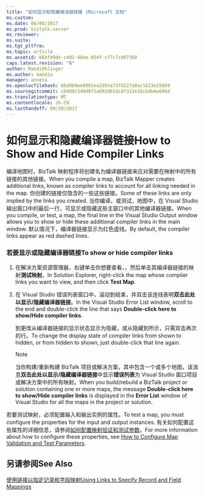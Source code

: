 ```yaml
---
title: "如何显示和隐藏编译器链接 |Microsoft 文档"
ms.custom: 
ms.date: 06/08/2017
ms.prod: biztalk-server
ms.reviewer: 
ms.suite: 
ms.tgt_pltfrm: 
ms.topic: article
ms.assetid: 66bfd9de-c4d2-46ee-854f-cf7c7cd07368
caps.latest.revision: "8"
author: MandiOhlinger
ms.author: mandia
manager: anneta
ms.openlocfilehash: 66d9b9ee8901ea2d93a73fd227a0ac1623e25669
ms.sourcegitcommit: cb908c540d8f1a692d01dc8f313e16cb4b4e696d
ms.translationtype: MT
ms.contentlocale: zh-CN
ms.lasthandoff: 09/20/2017
---
```

# <a name="how-to-show-and-hide-compiler-links"></a><span data-ttu-id="fad8c-102">如何显示和隐藏编译器链接</span><span class="sxs-lookup"><span data-stu-id="fad8c-102">How to Show and Hide Compiler Links</span></span>
<span data-ttu-id="fad8c-103">编译地图时，BizTalk 映射程序将创建名为编译器链接来应对需要在映射中的所有链接的其他链接。</span><span class="sxs-lookup"><span data-stu-id="fad8c-103">When you compile a map, BizTalk Mapper creates additional links, known as compiler links to account for all linking needed in the map.</span></span> <span data-ttu-id="fad8c-104">你创建的链接仅隐含的一些这些链接。</span><span class="sxs-lookup"><span data-stu-id="fad8c-104">Some of these links are only implied by the links you created.</span></span> <span data-ttu-id="fad8c-105">当你编译，或测试，地图中，在 Visual Studio 输出窗口中的最后一行，可显示或隐藏这些主窗口中的其他编译器链接。</span><span class="sxs-lookup"><span data-stu-id="fad8c-105">When you compile, or test, a map, the final line in the Visual Studio Output window allows you to show or hide these additional compiler links in the main window.</span></span> <span data-ttu-id="fad8c-106">默认情况下，编译器链接显示为红色虚线。</span><span class="sxs-lookup"><span data-stu-id="fad8c-106">By default, the compiler links appear as red dashed lines.</span></span>  
  
### <a name="to-show-or-hide-compiler-links"></a><span data-ttu-id="fad8c-107">若要显示或隐藏编译器链接</span><span class="sxs-lookup"><span data-stu-id="fad8c-107">To show or hide compiler links</span></span>  
  
1.  <span data-ttu-id="fad8c-108">在解决方案资源管理器，右键单击你想要查看，，然后单击其编译器链接的映射**测试映射**。</span><span class="sxs-lookup"><span data-stu-id="fad8c-108">In Solution Explorer, right-click the map whose complier links you want to view, and then click **Test Map**.</span></span>  
  
2.  <span data-ttu-id="fad8c-109">在 Visual Studio 错误列表窗口中，滚动到结束，并双击该连线表明**双击此处以显示/隐藏编译器链接**。</span><span class="sxs-lookup"><span data-stu-id="fad8c-109">In the Visual Studio Error List window, scroll to the end and double-click the line that says **Double-click here to show/Hide compiler links**.</span></span>  
  
     <span data-ttu-id="fad8c-110">到更改从编译器链接的显示状态显示为隐藏，或从隐藏到所示，只需双击再次的行。</span><span class="sxs-lookup"><span data-stu-id="fad8c-110">To change the display state of compiler links from shown to hidden, or from hidden to shown, just double-click that line again.</span></span>  
  
    > [!NOTE]
    >  <span data-ttu-id="fad8c-111">当你构建/重新构建 BizTalk 项目或解决方案，其中包含一个或多个地图，该消息**双击此处以显示/隐藏编译器链接**中显示**错误列表**为 Visual Studio 窗口项目或解决方案中的所有映射。</span><span class="sxs-lookup"><span data-stu-id="fad8c-111">When you build/rebuild a BizTalk project or solution containing one or more maps, the message **Double-click here to show/Hide compiler links** is displayed in the **Error List** window of Visual Studio for all the maps in the project or solution.</span></span>  
  
 <span data-ttu-id="fad8c-112">若要测试映射，必须配置输入和输出实例的属性。</span><span class="sxs-lookup"><span data-stu-id="fad8c-112">To test a map, you must configure the properties for the input and output instances.</span></span> <span data-ttu-id="fad8c-113">有关如何配置这些属性的详细信息，请参阅[如何配置映射验证和测试参数](../core/how-to-configure-map-validation-and-test-parameters.md)。</span><span class="sxs-lookup"><span data-stu-id="fad8c-113">For more information about how to configure these properties, see [How to Configure Map Validation and Test Parameters](../core/how-to-configure-map-validation-and-test-parameters.md).</span></span>  
  
## <a name="see-also"></a><span data-ttu-id="fad8c-114">另请参阅</span><span class="sxs-lookup"><span data-stu-id="fad8c-114">See Also</span></span>  
 [<span data-ttu-id="fad8c-115">使用链接以指定记录和字段映射</span><span class="sxs-lookup"><span data-stu-id="fad8c-115">Using Links to Specify Record and Field Mappings</span></span>](../core/using-links-to-specify-record-and-field-mappings.md)